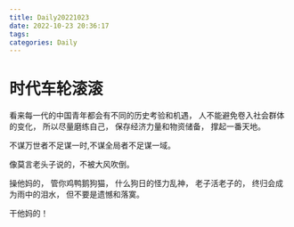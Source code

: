 ```yaml
---
title: Daily20221023
date: 2022-10-23 20:36:17
tags:
categories: Daily
---
```

# 时代车轮滚滚
看来每一代的中国青年都会有不同的历史考验和机遇，
人不能避免卷入社会群体的变化，
所以尽量磨练自己，
保存经济力量和物资储备，
撑起一番天地。

不谋万世者不足谋一时,不谋全局者不足谋一域。

像莫言老头子说的，不被大风吹倒。


操他妈的，
管你鸡鸭鹅狗猫，
什么狗日的怪力乱神，
老子活老子的，
终归会成为雨中的泪水，
但不要是遗憾和落寞。

干他妈的！

